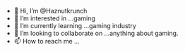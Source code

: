 - 👋 Hi, I’m @Haznutkrunch
- 👀 I’m interested in ...gaming
- 🌱 I’m currently learning ...gaming industry
- 💞️ I’m looking to collaborate on ...anything about gaming.
- 📫 How to reach me ...

<!---
Haznutkrunch/Haznutkrunch is a ✨ special ✨ repository because its `README.md` (this file) appears on your GitHub profile.
You can click the Preview link to take a look at your changes.
--->
